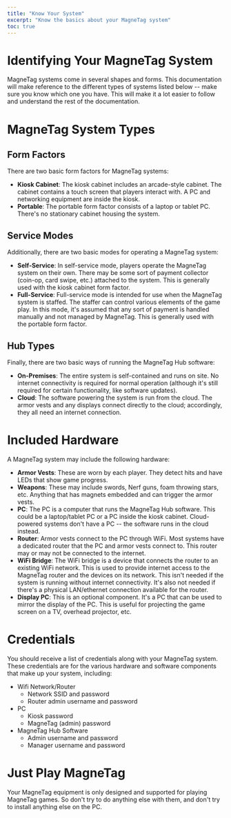 ```yaml
---
title: "Know Your System"
excerpt: "Know the basics about your MagneTag system"
toc: true
---
```


# Identifying Your MagneTag System

MagneTag systems come in several shapes and forms. This documentation will make reference to the different types of systems listed below -- make sure you know which one you have. This will make it a lot easier to follow and understand the rest of the documentation.

# MagneTag System Types

## Form Factors

There are two basic form factors for MagneTag systems:
* **Kiosk Cabinet**: The kiosk cabinet includes an arcade-style cabinet. The cabinet contains a touch screen that players interact with. A PC and networking equipment are inside the kiosk.
* **Portable**: The portable form factor consists of a laptop or tablet PC. There's no stationary cabinet housing the system.

## Service Modes

Additionally, there are two basic modes for operating a MagneTag system:
* **Self-Service**: In self-service mode, players operate the MagneTag system on their own. There may be some sort of payment collector (coin-op, card swipe, etc.) attached to the system. This is generally used with the kiosk cabinet form factor.
* **Full-Service**: Full-service mode is intended for use when the MagneTag system is staffed. The staffer can control various elements of the game play. In this mode, it's assumed that any sort of payment is handled manually and not managed by MagneTag. This is generally used with the portable form factor.

## Hub Types

Finally, there are two basic ways of running the MagneTag Hub software:
* **On-Premises**: The entire system is self-contained and runs on site. No internet connectivity is required for normal operation (although it's still required for certain functionality, like software updates).
* **Cloud**: The software powering the system is run from the cloud. The armor vests and any displays connect directly to the cloud; accordingly, they all need an internet connection.

# Included Hardware

A MagneTag system may include the following hardware:
* **Armor Vests**: These are worn by each player. They detect hits and have LEDs that show game progress.
* **Weapons**: These may include swords, Nerf guns, foam throwing stars, etc. Anything that has magnets embedded and can trigger the armor vests.
* **PC**: The PC is a computer that runs the MagneTag Hub software. This could be a laptop/tablet PC or a PC inside the kiosk cabinet. Cloud-powered systems don't have a PC -- the software runs in the cloud instead.
* **Router**: Armor vests connect to the PC through WiFi. Most systems have a dedicated router that the PC and armor vests connect to. This router may or may not be connected to the internet.
* **WiFi Bridge**: The WiFi bridge is a device that connects the router to an existing WiFi network. This is used to provide internet access to the MagneTag router and the devices on its network. This isn't needed if the system is running without internet connectivity. It's also not needed if there's a physical LAN/ethernet connection available for the router.
* **Display PC**: This is an optional component. It's a PC that can be used to mirror the display of the PC. This is useful for projecting the game screen on a TV, overhead projector, etc.

# Credentials

You should receive a list of credentials along with your MagneTag system. These credentials are for the various hardware and software
components that make up your system, including:
* Wifi Network/Router
  * Network SSID and password
  * Router admin username and password
* PC
  * Kiosk password
  * MagneTag (admin) password
* MagneTag Hub Software
  * Admin username and password
  * Manager username and password

# Just Play MagneTag

Your MagneTag equipment is only designed and supported for playing MagneTag games. So don't try to do anything else with them, and don't try to install anything else on the PC.
